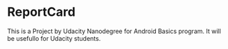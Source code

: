 # ReportCard

This is a Project by Udacity Nanodegree for Android Basics program. It will be usefullo for Udacity students.
